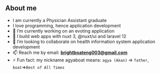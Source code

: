 ## About me
- I am currently a Physician Assistant graduate
- I love programming, hence application development
- 🔭 I’m currently working on an evoting application
- 🌱 I build web apps with nuxt 3, @nuxt/ui and laravel 12
- 👯 I’m looking to collaborate on health information system application development 
- 📫 Reach me by email: <a href="mailto:brightboateng003@gmail.com">**brightboateng003@gmail.com**</a>
- ⚡ Fun fact: my nickname agyaboat means: `agya (Akan)` => `father`,  `boat`=>`Best of All Times`

